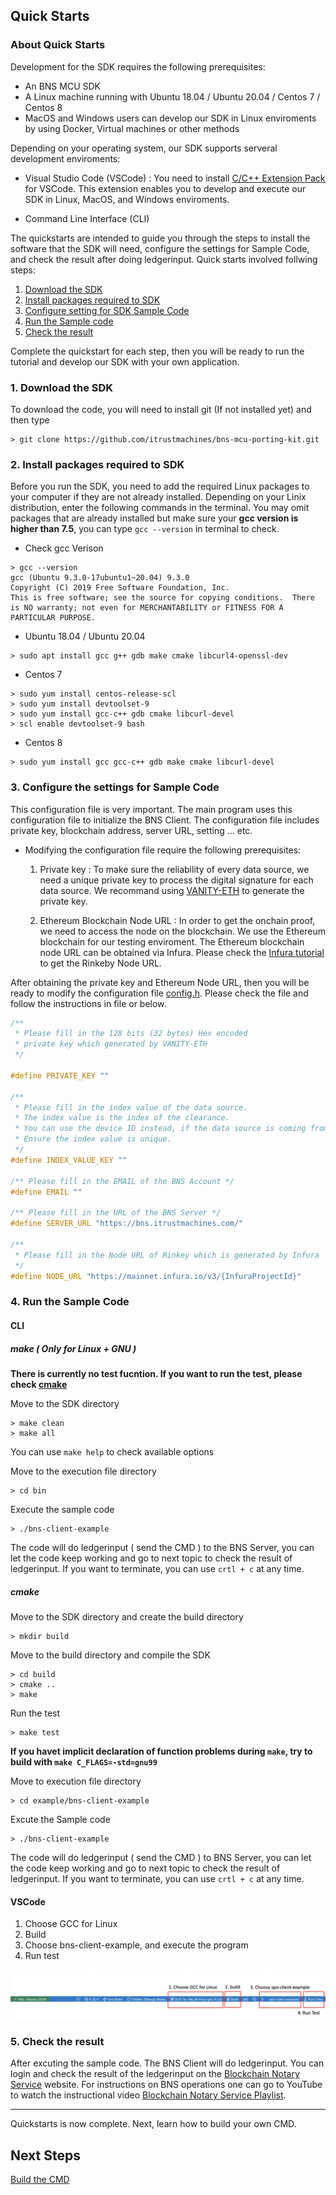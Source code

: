 ## Quick Starts

### About Quick Starts

Development for the SDK requires the following prerequisites:

- An BNS MCU SDK
- A Linux machine running with Ubuntu 18.04 / Ubuntu 20.04 / Centos 7 / Centos 8
- MacOS and Windows users can develop our SDK in Linux enviroments by using Docker, Virtual machines or other methods

Depending on your operating system, our SDK supports serveral development enviroments:

- Visual Studio Code (VSCode) : You need to install [C/C++ Extension Pack](https://marketplace.visualstudio.com/items?itemName=ms-vscode.cpptools-extension-pack) for VSCode. This extension enables you to develop and execute our SDK in Linux, MacOS, and Windows enviroments.

- Command Line Interface (CLI)

The quickstarts are intended to guide you through the steps to install the software that the SDK will need, configure the settings for Sample Code, and check the result after doing ledgerinput. Quick starts involved follwing steps:

<!-- no toc -->
1. [Download the SDK](#1-download-the-sdk)
2. [Install packages required to SDK](#2-install-packages-required-to-SDK)
3. [Configure setting for SDK Sample Code](#3-configure-the-settings-for-sample-code)
4. [Run the Sample code](#4-run-the-sample-code)
5. [Check the result](#5-check-the-result)

Complete the quickstart for each step, then you will be ready to run the tutorial and develop our SDK with your own application.

### 1. Download the SDK

To download the code, you will need to install git (If not installed yet) and then type

```shell
> git clone https://github.com/itrustmachines/bns-mcu-porting-kit.git
```

### 2. Install packages required to SDK

Before you run the SDK, you need to add the required Linux packages to your computer if they are not already installed. Depending on your Linix distribution, enter the following commands in the terminal. You may omit packages that are already installed but make sure your **gcc version is higher than 7.5**, you can type `gcc --version` in terminal to check.

- Check gcc Verison
  
```shell
> gcc --version
gcc (Ubuntu 9.3.0-17ubuntu1~20.04) 9.3.0
Copyright (C) 2019 Free Software Foundation, Inc.
This is free software; see the source for copying conditions.  There is NO warranty; not even for MERCHANTABILITY or FITNESS FOR A PARTICULAR PURPOSE.
```

- Ubuntu 18.04 / Ubuntu 20.04

```shell
> sudo apt install gcc g++ gdb make cmake libcurl4-openssl-dev
```

- Centos 7

```shell
> sudo yum install centos-release-scl
> sudo yum install devtoolset-9
> sudo yum install gcc-c++ gdb cmake libcurl-devel
> scl enable devtoolset-9 bash
```

- Centos 8

```shell
> sudo yum install gcc gcc-c++ gdb make cmake libcurl-devel
```

### 3. Configure the settings for Sample Code

This configuration file is very important. The main program uses this configuration file to initialize the BNS Client. The configuration file includes private key, blockchain address, server URL, setting ... etc.

- Modifying the configuration file require the following prerequisites:
  1. Private key : To make sure the reliability of every data source, we need a unique private key to process the digital signature for each data source. We recommand using [VANITY-ETH](https://vanity-eth.tk/) to generate the private key.
  
  2. Ethereum Blockchain Node URL : In order to get the onchain proof, we need to access the node on the blockchain. We use the Ethereum blockchain for our testing enviroment. The Ethereum blockchain node URL can be obtained via Infura. Please check the [Infura tutorial](infura_en.md) to get the Rinkeby Node URL.

After obtaining the private key and Ethereum Node URL, then you will be ready to modify the configuration file [config.h](../example/bns-client-example/config.h). Please check the file and follow the instructions in file or below.

```C
/**
 * Please fill in the 128 bits (32 bytes) Hex encoded
 * private key which generated by VANITY-ETH
 */ 

#define PRIVATE_KEY "" 

/** 
 * Please fill in the index value of the data source. 
 * The index value is the index of the clearance. 
 * You can use the device ID instead, if the data source is coming from a device.
 * Ensure the index value is unique.
 */
#define INDEX_VALUE_KEY ""

/** Please fill in the EMAIL of the BNS Account */
#define EMAIL ""

/** Please fill in the URL of the BNS Server */
#define SERVER_URL "https://bns.itrustmachines.com/" 

/** 
 * Please fill in the Node URL of Rinkey which is generated by Infura
 */
#define NODE_URL "https://mainnet.infura.io/v3/{InfuraProjectId}" 
```

### 4. Run the Sample Code

#### CLI
##### make ( Only for Linux + GNU )

**There is currently no test fucntion. If you want to run the test, please check [cmake](#cmake)**

Move to the SDK directory

```shell
> make clean
> make all
```

You can use `make help` to check available options

Move to the execution file directory

```shell
> cd bin
```

Execute the sample code

```shell
> ./bns-client-example
```

The code will do ledgerinput ( send the CMD ) to the BNS Server, you can let the code keep working and go to next topic to check the result of ledgerinput. If you want to terminate, you can use `crtl + c` at any time.

##### cmake

Move to the SDK directory and create the build directory

```shell
> mkdir build
```

Move to the build directory and compile the SDK

```shell
> cd build
> cmake ..
> make
```

Run the test
```shell
> make test
```

**If you havet implicit declaration of function problems during `make`, try to build with `make C_FLAGS=-std=gnu99`**

Move to execution file directory

```shell
> cd example/bns-client-example
```

Excute the Sample code

```shell
> ./bns-client-example
```

The code will do ledgerinput ( send the CMD ) to BNS Server, you can let the code keep working and go to next topic to check the result of ledgerinput. If you want to terminate, you can use `crtl + c` at any time.

#### VSCode

1. Choose GCC for Linux
2. Build
3. Choose bns-client-example, and execute the program
4. Run test

![vscode](../image/vscode.png)

### 5. Check the result

After excuting the sample code. The BNS Client will do ledgerinput. You can login and check the result of the ledgerinput on the [Blockchain Notary Service](https://bns.itrustmachines.com/) website. For instructions on BNS operations one can go to YouTube to watch the instructional video [Blockchain Notary Service Playlist](https://youtube.com/playlist?list=PL9mBKnNjNC1K0XiH9EL65QljN6Agf4k42).

----
Quickstarts is now complete. Next, learn how to build your own CMD.

## Next Steps

[Build the CMD](./cmd_en.md)
